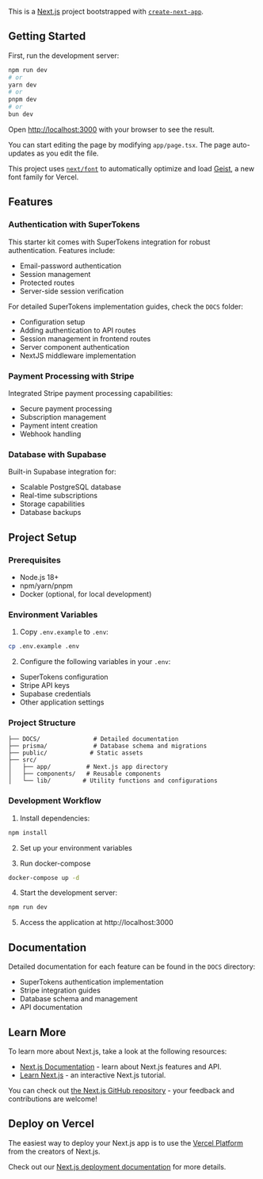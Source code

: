 This is a [Next.js](https://nextjs.org) project bootstrapped with [`create-next-app`](https://nextjs.org/docs/app/api-reference/cli/create-next-app).

## Getting Started

First, run the development server:

```bash
npm run dev
# or
yarn dev
# or
pnpm dev
# or
bun dev
```

Open [http://localhost:3000](http://localhost:3000) with your browser to see the result.

You can start editing the page by modifying `app/page.tsx`. The page auto-updates as you edit the file.

This project uses [`next/font`](https://nextjs.org/docs/app/building-your-application/optimizing/fonts) to automatically optimize and load [Geist](https://vercel.com/font), a new font family for Vercel.

## Features

### Authentication with SuperTokens
This starter kit comes with SuperTokens integration for robust authentication. Features include:
- Email-password authentication
- Session management
- Protected routes
- Server-side session verification

For detailed SuperTokens implementation guides, check the `DOCS` folder:
- Configuration setup
- Adding authentication to API routes
- Session management in frontend routes
- Server component authentication
- NextJS middleware implementation

### Payment Processing with Stripe
Integrated Stripe payment processing capabilities:
- Secure payment processing
- Subscription management
- Payment intent creation
- Webhook handling

### Database with Supabase
Built-in Supabase integration for:
- Scalable PostgreSQL database
- Real-time subscriptions
- Storage capabilities
- Database backups

## Project Setup

### Prerequisites
- Node.js 18+ 
- npm/yarn/pnpm
- Docker (optional, for local development)

### Environment Variables
1. Copy `.env.example` to `.env`:
```bash
cp .env.example .env
```

2. Configure the following variables in your `.env`:
- SuperTokens configuration
- Stripe API keys
- Supabase credentials
- Other application settings

### Project Structure
```
├── DOCS/               # Detailed documentation
├── prisma/             # Database schema and migrations
├── public/            # Static assets
├── src/
│   ├── app/          # Next.js app directory
│   ├── components/   # Reusable components
│   └── lib/         # Utility functions and configurations
```

### Development Workflow
1. Install dependencies:
```bash
npm install
```

2. Set up your environment variables

3. Run docker-compose
```bash
docker-compose up -d
```
4. Start the development server:
```bash
npm run dev
```

5. Access the application at http://localhost:3000

## Documentation
Detailed documentation for each feature can be found in the `DOCS` directory:
- SuperTokens authentication implementation
- Stripe integration guides
- Database schema and management
- API documentation

## Learn More

To learn more about Next.js, take a look at the following resources:

- [Next.js Documentation](https://nextjs.org/docs) - learn about Next.js features and API.
- [Learn Next.js](https://nextjs.org/learn) - an interactive Next.js tutorial.

You can check out [the Next.js GitHub repository](https://github.com/vercel/next.js) - your feedback and contributions are welcome!

## Deploy on Vercel

The easiest way to deploy your Next.js app is to use the [Vercel Platform](https://vercel.com/new?utm_medium=default-template&filter=next.js&utm_source=create-next-app&utm_campaign=create-next-app-readme) from the creators of Next.js.

Check out our [Next.js deployment documentation](https://nextjs.org/docs/app/building-your-application/deploying) for more details.
